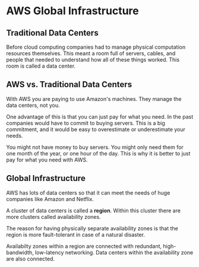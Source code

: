 # AWS Global Infrastructure

## Traditional Data Centers

Before cloud computing companies had to manage physical computation resources themselves. This meant a room full of servers, cables, and people that needed to understand how all of these things worked. This room is called a data center.

## AWS vs. Traditional Data Centers

With AWS you are paying to use Amazon's machines. They manage the data centers, not you. 

One advantage of this is that you can just pay for what you need. In the past companies would have to commit to buying servers. This is a big commitment, and it would be easy to overestimate or underestimate your needs. 

You might not have money to buy servers. You might only need them for one month of the year, or one hour of the day. This is why it is better to just pay for what you need with AWS.

## Global Infrastructure

AWS has lots of data centers so that it can meet the needs of huge companies like Amazon and Netflix.

A cluster of data centers is called a **region**. Within this cluster there are more clusters called availability zones.

The reason for having physically separate availability zones is that the region is more fault-tolerant in case of a natural disaster. 

Availabilty zones within a region are connected with redundant, high-bandwidth, low-latency networking. Data centers within the availability zone are also connected.


